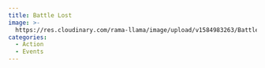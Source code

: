 ```yaml
---
title: Battle Lost
image: >-
  https://res.cloudinary.com/rama-llama/image/upload/v1584983263/Battle_Lost_cmsxdw.jpg
categories:
  - Action
  - Events
---
```


